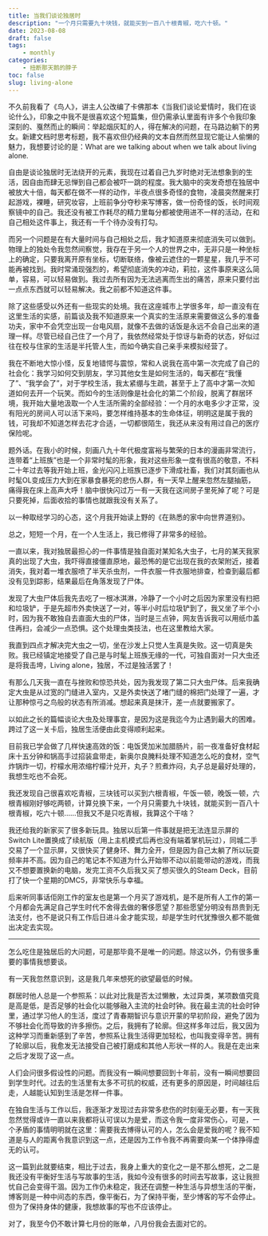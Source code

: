 ```yaml
---
title: 当我们谈论独居时
description: "一个月只需要九十块钱，就能买到一百八十根青椒，吃六十顿。"
date: 2023-08-08
draft: false
tags: 
    - monthly
categories: 
    - 扭断那天鹅的脖子
toc: false
slug: living-alone
---
```


不久前我看了《鸟人》，讲主人公改编了卡佛那本《当我们谈论爱情时，我们在谈论什么》，印象之中我不是很喜欢这个短篇集，但仍需承认里面有许多个令我印象深刻的、戛然而止的瞬间：举起烟灰缸的人，得在解决的问题，在马路边躺下的男女。新建文档时思考标题，我不喜欢但仍经典的文本自然而然显现它能让人偷懒的魅力，我想要讨论的是：What are we talking about when we talk about living alone. 

自由是谈论独居时无法绕开的元素，我现在过着自己九岁时绝对无法想象到的生活，因自由而肆无忌惮到自己都会被吓一跳的程度。我大脑中的突发奇想在独居中被放大十倍，每天都在做不一样的动作，半夜点很多奇怪的食物，凌晨突然醒来打起游戏，裸睡，研究妆容，上班前争分夺秒来写博客，做一份奇怪的饭，长时间观察镜中的自己。我还没有被工作耗尽的精力里每分都被使用进不一样的活动，在和自己相处这件事上，我还有一千个待办没有打勾。

而另一个问题是在有大量时间与自己相处之后，我才知道原来彻底消失可以做到。物理上的独处令我忽然间察觉，我存在于另一个人的世界之中，无非只是一种坐标上的确定，只要我离开原有坐标，切断联络，像被云遮住的一颗星星，我几乎不可能再被找到。我时常涌现强烈的，希望彻底消失的冲动，莉拉，这件事原来这么简单，容易，可以轻易做到。我过去所有因为无法逃离而生出的痛苦，原来只要付出一点点东西就可以轻易解决。我之前都不知道这件事。

除了这些感受以外还有一些现实的处境。我在这座城市上学很多年，却一直没有在这里生活的实感，前篇谈及我不知道原来一个真实的生活原来需要做这么多的准备功夫，家中不会凭空出现一台电风扇，就像不去做的话饭是永远不会自己出来的道理一样。尽管已经自己住了一个月了，我依然经常处于惊讶与新奇的状态，好似过往在校与住家的生活是半托管人生，而如今确实自己亲手来模拟经营了。

我在不断地大惊小怪，反复地错愕与震惊，常和人说我在高中第一次完成了自己的社会化：我学习如何交到朋友，学习其他女生是如何生活的，每天都在“我懂了”、“我学会了”，对于学校生活，我太紧绷与生疏，甚至于上了高中才第一次知道如何去开一个玩笑。而如今的生活则像是社会化的第二个阶段，脱离了群居环境，我开始大量地汲取一个人生活所需的全部经验：一个月的水电多少才正常，没有阳光的房间人可以活下来吗，要怎样维持基本的生命体征，明明这是属于我的钱，可我却不知道怎样去花才合适，一切都很陌生，我还从来没有用过自己的医疗保险呢。

题外话。在我小的时候，刻画八九十年代极度富裕与繁荣的日本的漫画非常流行，连带着“上班族”也是一个非常时髦的形象，我对这些形象一度有很高的敬意，不料二十年过去等我开始上班，金光闪闪上班族已逐步下滑成社畜，我们对其刻画也从时髦OL变成压力大到在家暴食暴死的悲伤人群，有一天早上醒来忽然左腿抽筋，痛得我在床上高声大呼！脑中很快闪过万一有一天我在这间房子里死掉了呢？可是只要死掉，后面收拾的事情也就跟我没有关系了。

以一种取经学习的心态，这个月我开始读上野的《在熟悉的家中向世界道别》。

总之，短短一个月，在一个人生活上，我已修得了非常多的经验。

一直以来，我对独居最担心的一件事情是独自面对某知名大虫子，七月的某天我家真的出现了大虫，我吓得直接僵直原地，最恐怖的是它出现在我的衣架附近，接着消失，我对着一堆衣服喷了半天杀虫剂，一件衣服一件衣服地排查，检查到最后都没有见到踪影，结果最后在角落发现了尸体。

发现了大虫尸体后我先去吃了一根冰淇淋，冷静了一个小时之后因为家里没有扫把和垃圾铲，于是先超市外卖快送了一对，等半小时后垃圾铲到了，我又坐了半个小时，因为我不敢独自去直面大虫的尸体，当时是三点钟，网友告诉我可以用纸巾盖住再扫，会减少一点恐惧。这个处理虫类技法，也在这里教给大家。

我直到四点才解决完大虫之一切，坐在沙发上只觉人生真是失败。这一切真是失败。我已经镇定地接受了自己是与时髦上班族无缘的一代，可独自面对一只大虫还是将我击垮，Living alone，独居，不过是独活罢了！

有那么几天我一直在与挫败和惊恐共处，因为我发现了第二只大虫尸体。后来我确定大虫是从过宽的门缝进入室内，又是外卖快送了堵门缝的棉把门处理了一遍，才让那种惊弓之鸟般的状态有所消减。想起来真是抹汗，差一点就要搬家了。

以如此之长的篇幅谈论大虫及处理事宜，是因为这是我迄今为止遇到最大的困难。跨过了这一关卡后，独居生活便由此变得顺利起来。

目前我已学会做了几样快速高效的饭：电饭煲加米加腊肠片，前一夜准备好食材起床十五分钟和锅高手过招装盒带走，新奥尔良腌料处理不知道怎么吃的食材，空气炸锅炸一切，柠檬水用浓缩柠檬汁兑开，丸子？煎煮炸闷，丸子总是最好处理的，我想生吃也不会死。

我还发现自己很喜欢吃青椒，三块钱可以买到六根青椒，午饭一顿，晚饭一顿，六根青椒刚好够吃两顿，计算兑换下来，一个月只需要九十块钱，就能买到一百八十根青椒，吃六十顿……但我又不是只吃青椒，我算这个干啥？

我还给我的新家买了很多新玩具。独居以后第一件事就是把无法连显示屏的Switch Lite置换成了续航版（用上主机模式后再也没有端着掌机玩过），同城二手交易了一个显示屏，又很快买了健身环、舞力全开，但是因为自己太躺了所以玩耍频率并不高。因为自己的笔记本不知道为什么开始带不动以前能带动的游戏，而我又不想要置换新的电脑，发完工资不久后我又买了想买很久的Steam Deck，目前打了快一个星期的DMC5，非常快乐与幸福。

后来听同事话佢刚工作的室友也是第一个月买了游戏机，是不是所有人工作的第一个月都会先满足自己学生时代不舍得去做的奢侈愿望？那些愿望分明没有昂贵到无法支付，也不是说只有工作后日进斗金才能实现，却是学生时代犹豫很久都不能做出决定去实现。

---

怎么吃住是独居后的大问题，可是那毕竟不是唯一的问题。除这以外，仍有很多重要的事情我想要谈。

有一天我忽然意识到，这是我几年来想死的欲望最低的时候。

群居时他人总是一个参照系：以此对比我是否太过懒散，太过异类，某项数值究竟是高是低，是否足够的社会化以能够融入主流的社会时钟。我在最主流的社会时钟里，通过学习他人的生活，度过了青春期智识与意识开蒙的早初阶段，避免了因为不够社会化而导致的许多擦伤。之后，我拥有了轮廓。但这样多年过后，我又因为这种学习而重新感到了辛苦，参照系让我生活得更加轻松，也叫我变得辛苦。拥有了轮廓以后，我愈发无法接受自己被打磨成和其他人形状一样的人。我是在走出来之后才发现了这一点。

人们会问很多假设性的问题。而我没有一瞬间想要回到十年前，没有一瞬间想要回到学生时代。过去的生活里有太多不可抗的权威，还有更多的原因是，时间越往后走，人越能认知到生活是怎样一件事。

在独自生活与工作以后，我逐渐才发现过去非常多悲伤的时刻毫无必要，有一天我忽然觉得或许一直以来我都将认可误以为是爱，而这令我一度非常伤心，可是，一个矛盾的事情明明就在这里：需要我去博得认可的人，怎么会是爱我的呢？我不知道是与人的距离令我意识到这一点，还是因为工作令我不再需要向某一个体挣得虚无的认可。

这一篇到此就要结束，相比于过去，我身上重大的变化之一是不那么想死，之二是我还没有平衡好生活与写故事的生活，我如今没有很多的时间去写故事，这让我担忧自己会变得干涸。因为工作仍未稳定，我还在调整一种生活与异想生活的平衡，博客则是一种中间态的东西，像平衡石，为了保持平衡，至少博客的写不会停止。但为了保持身体的健康，我想故事的写也不应该停止。

对了，我至今仍不敢计算七月份的账单，八月份我会去面对它的。